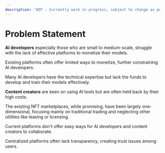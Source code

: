 ```yaml
---
description: 'WIP : Currently work in progress, subject to change as per core contributors'
---
```


# Problem Statement

**AI developers** especially those who are small to medium-scale, struggle with the lack of effective platforms to monetize their models.

Existing platforms often offer limited ways to monetize, further constraining AI developers.

Many AI developers have the technical expertise but lack the funds to develop and train their models effectively.

**Content creators** are keen on using AI tools but are often held back by their high costs.

The existing NFT marketplaces, while promising, have been largely one-dimensional, focusing mainly on traditional trading and neglecting other utilities like leasing or licensing.

Current platforms don't offer easy ways for AI developers and content creators to collaborate.

Centralized platforms often lack transparency, creating trust issues among users.

